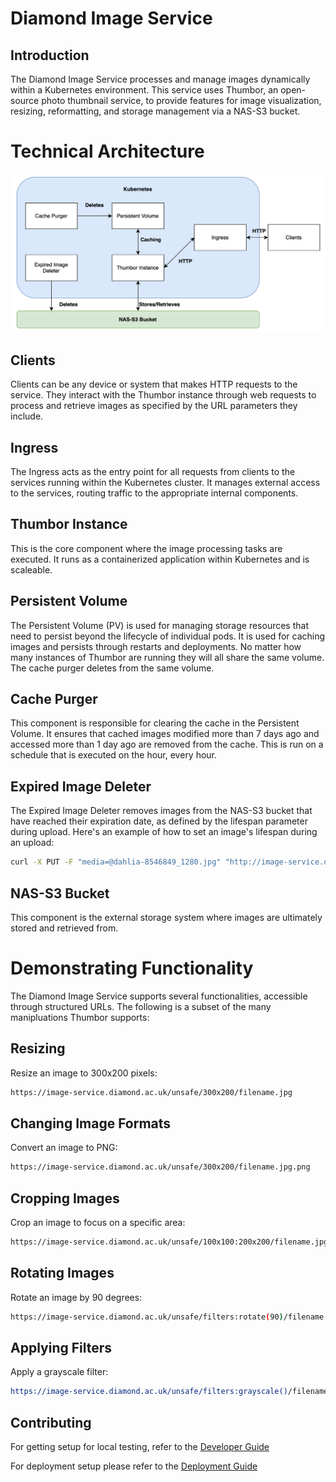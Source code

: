 # Diamond Image Service

## Introduction

The Diamond Image Service processes and manage images dynamically within a Kubernetes environment. This service uses Thumbor, an open-source photo thumbnail service, to provide features for image visualization, resizing, reformatting, and storage management via a NAS-S3 bucket.

# Technical Architecture

![Thumbor Architecture](thumbor/assets/ThumborArchitecture.png)

## Clients
Clients can be any device or system that makes HTTP requests to the service. They interact with the Thumbor instance through web requests to process and retrieve images as specified by the URL parameters they include.

## Ingress  
The Ingress acts as the entry point for all requests from clients to the services running within the Kubernetes cluster. It manages external access to the services, routing traffic to the appropriate internal components.

## Thumbor Instance 
This is the core component where the image processing tasks are executed. It runs as a containerized application within Kubernetes and is scaleable.

## Persistent Volume 
The Persistent Volume (PV) is used for managing storage resources that need to persist beyond the lifecycle of individual pods. It is used for caching images and persists through restarts and deployments. No matter how many instances of Thumbor are running they will all share the same volume. The cache purger deletes from the same volume.

## Cache Purger
This component is responsible for clearing the cache in the Persistent Volume. It ensures that cached images modified more than 7 days ago and accessed more than 1 day ago are removed from the cache. This is run on a schedule that is executed on the hour, every hour.

## Expired Image Deleter
The Expired Image Deleter removes images from the NAS-S3 bucket that have reached their expiration date, as defined by the lifespan parameter during upload. Here's an example of how to set an image's lifespan during an upload:

```bash
curl -X PUT -F "media=@dahlia-8546849_1280.jpg" "http://image-service.diamond.ac.uk/unsafe/upload?lifespan=<number of days>"
```

## NAS-S3 Bucket
This component is the external storage system where images are ultimately stored and retrieved from.

# Demonstrating Functionality

The Diamond Image Service supports several functionalities, accessible through structured URLs. The following is a subset of the many manipluations Thumbor supports:

## Resizing
Resize an image to 300x200 pixels:
```bash
https://image-service.diamond.ac.uk/unsafe/300x200/filename.jpg
```

## Changing Image Formats
Convert an image to PNG:
```bash
https://image-service.diamond.ac.uk/unsafe/300x200/filename.jpg.png
```

## Cropping Images
Crop an image to focus on a specific area:
```bash
https://image-service.diamond.ac.uk/unsafe/100x100:200x200/filename.jpg
```

## Rotating Images
Rotate an image by 90 degrees:
```bash
https://image-service.diamond.ac.uk/unsafe/filters:rotate(90)/filename.jpg
```

## Applying Filters
Apply a grayscale filter:
```bash
https://image-service.diamond.ac.uk/unsafe/filters:grayscale()/filename.jpg
```

## Contributing
For getting setup for local testing, refer to the [Developer Guide](/docs/developer_setup.md)

For deployment setup please refer to the [Deployment Guide](/docs/deployment_guide.md) 